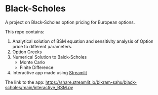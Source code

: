 # Black-Scholes

A project on Black-Scholes option pricing for European options.

This repo contains:

  1. Analytical solution of BSM equation and sensitivity analysis of Option price to different parameters.
  2. Option Greeks
  3. Numerical Solution to Balck-Scholes
	  * Monte Carlo
	  * Finite Difference
  4. Interactive app made using [Streamlit](https://www.streamlit.io/)
  
  The link to the app: https://share.streamlit.io/bikram-sahu/black-scholes/main/interactive_BSM.py

